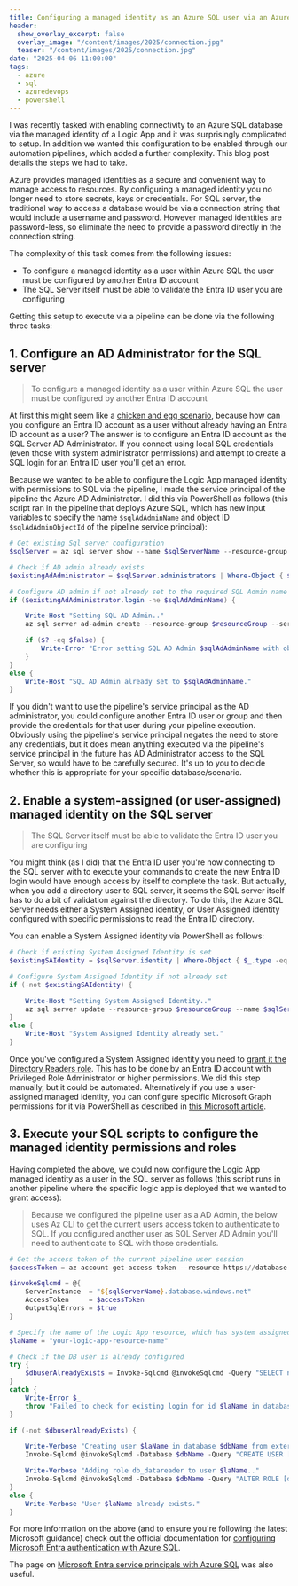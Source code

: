 ```yaml
---
title: Configuring a managed identity as an Azure SQL user via an Azure DevOps pipeline
header:
  show_overlay_excerpt: false
  overlay_image: "/content/images/2025/connection.jpg"
  teaser: "/content/images/2025/connection.jpg"
date: "2025-04-06 11:00:00"
tags:
  - azure
  - sql
  - azuredevops
  - powershell
---
```


I was recently tasked with enabling connectivity to an Azure SQL database via the managed identity of a Logic App and it was surprisingly complicated to setup. In addition we wanted this configuration to be enabled through our automation pipelines, which added a further complexity. This blog post details the steps we had to take.

Azure provides managed identities as a secure and convenient way to manage access to resources. By configuring a managed identity you no longer need to store secrets, keys or credentials. For SQL server, the traditional way to access a database would be via a connection string that would include a username and password. However managed identities are password-less, so eliminate the need to provide a password directly in the connection string.

The complexity of this task comes from the following issues:

- To configure a managed identity as a user within Azure SQL the user must be configured by another Entra ID account
- The SQL Server itself must be able to validate the Entra ID user you are configuring

Getting this setup to execute via a pipeline can be done via the following three tasks:

## 1. Configure an AD Administrator for the SQL server

> To configure a managed identity as a user within Azure SQL the user must be configured by another Entra ID account

At first this might seem like a [chicken and egg scenario](https://en.wikipedia.org/wiki/Chicken_or_the_egg), because how can you configure an Entra ID account as a user without already having an Entra ID account as a user? The answer is to configure an Entra ID account as the SQL Server AD Administrator. If you connect using local SQL credentials (even those with system administrator permissions) and attempt to create a SQL login for an Entra ID user you'll get an error.

Because we wanted to be able to configure the Logic App managed identity with permissions to SQL via the pipeline, I made the service principal of the pipeline the Azure AD Administrator. I did this via PowerShell as follows (this script ran in the pipeline that deploys Azure SQL, which has new input variables to specify the name `$sqlAdAdminName` and object ID `$sqlAdAdminObjectId` of the pipeline service principal):

```powershell
# Get existing Sql server configuration
$sqlServer = az sql server show --name $sqlServerName --resource-group $resourceGroup --output json | ConvertFrom-Json

# Check if AD admin already exists
$existingAdAdministrator = $sqlServer.administrators | Where-Object { $_.administratorType -eq 'ActiveDirectory' }

# Configure AD admin if not already set to the required SQL Admin name
if ($existingAdAdministrator.login -ne $sqlAdAdminName) {

    Write-Host "Setting SQL AD Admin.."
    az sql server ad-admin create --resource-group $resourceGroup --server $sqlServerName --display-name $sqlAdAdminName --object-id $sqlAdAdminObjectId

    if ($? -eq $false) {
        Write-Error "Error setting SQL AD Admin $sqlAdAdminName with objectId $sqlAdAdminObjectId."
    }
}
else {
    Write-Host "SQL AD Admin already set to $sqlAdAdminName."
}
```

If you didn't want to use the pipeline's service principal as the AD administrator, you could configure another Entra ID user or group and then provide the credentials for that user during your pipeline execution. Obviously using the pipeline's service principal negates the need to store any credentials, but it does mean anything executed via the pipeline's service principal in the future has AD Administrator access to the SQL Server, so would have to be carefully secured. It's up to you to decide whether this is appropriate for your specific database/scenario.

## 2. Enable a system-assigned (or user-assigned) managed identity on the SQL server

> The SQL Server itself must be able to validate the Entra ID user you are configuring

You might think (as I did) that the Entra ID user you're now connecting to the SQL server with to execute your commands to create the new Entra ID login would have enough access by itself to complete the task. But actually, when you add a directory user to SQL server, it seems the SQL server itself has to do a bit of validation against the directory. To do this, the Azure SQL Server needs either a System Assigned identity, or User Assigned identity configured with specific permissions to read the Entra ID directory.

You can enable a System Assigned identity via PowerShell as follows:

```powershell
# Check if existing System Assigned Identity is set
$existingSAIdentity = $sqlServer.identity | Where-Object { $_.type -eq 'SystemAssigned' }

# Configure System Assigned Identity if not already set
if (-not $existingSAIdentity) {

    Write-Host "Setting System Assigned Identity.."
    az sql server update --resource-group $resourceGroup --name $sqlServerName --assign_identity --identity-type SystemAssigned
}
else {
    Write-Host "System Assigned Identity already set."
}
```

Once you've configured a System Assigned identity you need to [grant it the Directory Readers role](https://learn.microsoft.com/en-us/azure/azure-sql/database/authentication-aad-directory-readers-role?view=azuresql). This has to be done by an Entra ID account with Privileged Role Administrator or higher permissions. We did this step manually, but it could be automated. Alternatively if you use a user-assigned managed identity, you can configure specific Microsoft Graph permissions for it via PowerShell as described in [this Microsoft article](https://learn.microsoft.com/en-us/azure/azure-sql/database/authentication-azure-ad-user-assigned-managed-identity?view=azuresql).

## 3. Execute your SQL scripts to configure the managed identity permissions and roles

Having completed the above, we could now configure the Logic App managed identity as a user in the SQL server as follows (this script runs in another pipeline where the specific logic app is deployed that we wanted to grant access):

> Because we configured the pipeline user as a AD Admin, the below uses Az CLI to get the current users access token to authenticate to SQL. If you configured another user as SQL Server AD Admin you'll need to authenticate to SQL with those credentials.

```powershell
# Get the access token of the current pipeline user session
$accessToken = az account get-access-token --resource https://database.windows.net/ --query accessToken --output tsv

$invokeSqlcmd = @{
    ServerInstance  = "${sqlServerName}.database.windows.net"
    AccessToken     = $accessToken
    OutputSqlErrors = $true
}

# Specify the name of the Logic App resource, which has system assigned identity enabled
$laName = "your-logic-app-resource-name"

# Check if the DB user is already configured
try {
    $dbuserAlreadyExists = Invoke-Sqlcmd @invokeSqlcmd -Query "SELECT name FROM sys.sysusers WHERE name='$laName'" -Database $dbName -ErrorAction Stop
}
catch {
    Write-Error $_
    throw "Failed to check for existing login for id $laName in database $dbname."
}

if (-not $dbuserAlreadyExists) {

    Write-Verbose "Creating user $laName in database $dbName from external provider.."
    Invoke-Sqlcmd @invokeSqlcmd -Database $dbName -Query "CREATE USER [$laName] FROM EXTERNAL PROVIDER"

    Write-Verbose "Adding role db_datareader to user $laName.."
    Invoke-Sqlcmd @invokeSqlcmd -Database $dbName -Query "ALTER ROLE [db_datareader] ADD MEMBER [$laName];"
}
else {
    Write-Verbose "User $laName already exists."
}
```

For more information on the above (and to ensure you're following the latest Microsoft guidance) check out the official documentation for [configuring Microsoft Entra authentication with Azure SQL](https://learn.microsoft.com/en-us/azure/azure-sql/database/authentication-aad-configure).

The page on [Microsoft Entra service principals with Azure SQL](https://learn.microsoft.com/en-us/azure/azure-sql/database/authentication-aad-service-principal?view=azuresql) was also useful.